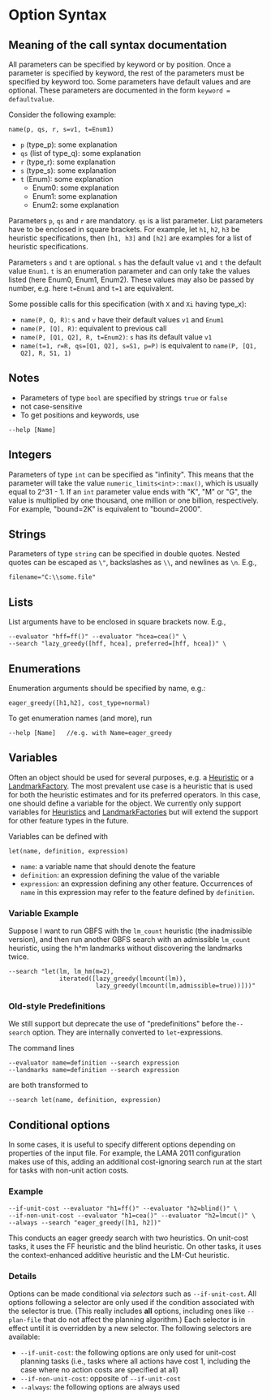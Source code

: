 # Option Syntax

## Meaning of the call syntax documentation

All parameters can be specified by keyword or by position. Once a parameter is
specified by keyword, the rest of the parameters must be specified by keyword
too. Some parameters have default values and are optional. These parameters are
documented in the form `keyword = defaultvalue`.

Consider the following example:

    name(p, qs, r, s=v1, t=Enum1)

-   `p` (type_p): some explanation
-   `qs` (list of type_q): some explanation
-   `r` (type_r): some explanation
-   `s` (type_s): some explanation
-   `t` (Enum): some explanation
    -   Enum0: some explanation
    -   Enum1: some explanation
    -   Enum2: some explanation

Parameters `p`, `qs` and `r` are mandatory. `qs` is a list parameter. List
parameters have to be enclosed in square brackets. For example, let `h1`, `h2`,
`h3` be heuristic specifications, then `[h1, h3]` and `[h2]` are examples for
a list of heuristic specifications.

Parameters `s` and `t` are optional. `s` has the default value `v1` and `t` the
default value `Enum1`. `t` is an enumeration parameter and can only take the
values listed (here Enum0, Enum1, Enum2). These values may also be passed by
number, e.g. here `t=Enum1` and `t=1` are equivalent.

Some possible calls for this specification (with `X` and `Xi` having type_x):

-   `name(P, Q, R)`: `s` and `v` have their default values `v1` and `Enum1`
-   `name(P, [Q], R)`: equivalent to previous call
-   `name(P, [Q1, Q2], R, t=Enum2)`: `s` has its default value `v1`
-   `name(t=1, r=R, qs=[Q1, Q2], s=S1, p=P)` is equivalent to
    `name(P, [Q1, Q2], R, S1, 1)`

## Notes

-   Parameters of type `bool` are specified by strings `true` or `false`
-   not case-sensitive
-   To get positions and keywords, use

```
--help [Name]
```

## Integers

Parameters of type `int` can be specified as "infinity". This means that the
parameter will take the value `numeric_limits<int>::max()`, which is usually
equal to 2^31 - 1. If an `int` parameter value ends with "K", "M" or "G", the
value is multiplied by one thousand, one million or one billion, respectively.
For example, "bound=2K" is equivalent to "bound=2000".

## Strings

Parameters of type `string` can be specified in double quotes. Nested quotes
can be escaped as `\"`, backslashes as `\\`, and newlines as `\n`. E.g.,

    filename="C:\\some.file"

## Lists

List arguments have to be enclosed in square brackets now. E.g.,

    --evaluator "hff=ff()" --evaluator "hcea=cea()" \
    --search "lazy_greedy([hff, hcea], preferred=[hff, hcea])" \

## Enumerations

Enumeration arguments should be specified by name, e.g.:

    eager_greedy([h1,h2], cost_type=normal)

To get enumeration names (and more), run

    --help [Name]   //e.g. with Name=eager_greedy

## Variables

Often an object should be used for several purposes, e.g. a
[Heuristic](search/Evaluator.md) or a [LandmarkFactory](search/LandmarkFactory.md).
The most prevalent use case is a heuristic that is used for both the heuristic
estimates and for its preferred operators. In this case, one should define
a variable for the object. We currently only support variables for
[Heuristics](search/Evaluator.md) and [LandmarkFactories](search/LandmarkFactory.md)
but will extend the support for other feature types in the future.

Variables can be defined with

    let(name, definition, expression)

-   `name`: a variable name that should denote the feature
-   `definition`: an expression defining the value of the variable
-   `expression`: an expression defining any other feature.
    Occurrences of `name` in this expression may refer to the feature
    defined by `definition`.

### Variable Example

Suppose I want to run GBFS with the `lm_count` heuristic (the inadmissible
version), and then run another GBFS search with an admissible `lm_count`
heuristic, using the h^m landmarks without discovering the landmarks
twice.

    --search "let(lm, lm_hm(m=2), 
                  iterated([lazy_greedy(lmcount(lm)),
                            lazy_greedy(lmcount(lm,admissible=true))]))" 

### Old-style Predefinitions

We still support but deprecate the use of "predefinitions" before the`--search`
option. They are internally converted to `let`-expressions.

The command lines

    --evaluator name=definition --search expression
    --landmarks name=definition --search expression

are both transformed to

    --search let(name, definition, expression)

## Conditional options

In some cases, it is useful to specify different options depending on
properties of the input file. For example, the LAMA 2011 configuration
makes use of this, adding an additional cost-ignoring search run at the
start for tasks with non-unit action costs.

### Example

    --if-unit-cost --evaluator "h1=ff()" --evaluator "h2=blind()" \
    --if-non-unit-cost --evaluator "h1=cea()" --evaluator "h2=lmcut()" \
    --always --search "eager_greedy([h1, h2])"

This conducts an eager greedy search with two heuristics. On unit-cost
tasks, it uses the FF heuristic and the blind heuristic. On other tasks,
it uses the context-enhanced additive heuristic and the LM-Cut
heuristic.

### Details

Options can be made conditional via *selectors* such as
`--if-unit-cost`. All options following a selector are only used if
the condition associated with the selector is true. (This really
includes **all** options, including ones like `--plan-file` that do
not affect the planning algorithm.) Each selector is in effect until it
is overridden by a new selector. The following selectors are available:

-   `--if-unit-cost`: the following options are only used for
    unit-cost planning tasks (i.e., tasks where all actions have cost 1,
    including the case where no action costs are specified at all)
-   `--if-non-unit-cost`: opposite of `--if-unit-cost`
-   `--always`: the following options are always used
